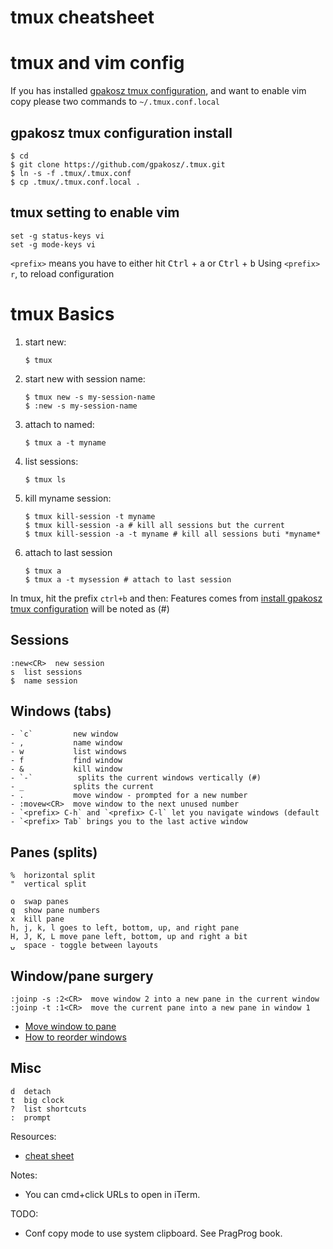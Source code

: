 # tmux cheatsheet

# tmux and vim config
If you has installed [gpakosz tmux configuration](https://github.com/gpakosz/.tmux#enabling-the-powerline-look), and want to enable vim copy
please two commands to `~/.tmux.conf.local`

## gpakosz tmux configuration install
```
$ cd
$ git clone https://github.com/gpakosz/.tmux.git
$ ln -s -f .tmux/.tmux.conf
$ cp .tmux/.tmux.conf.local .
```
## tmux setting to enable vim
```console
set -g status-keys vi
set -g mode-keys vi
```
`<prefix>` means you have to either hit <kbd>Ctrl</kbd> + <kbd>a</kbd> or <kbd>Ctrl</kbd> + <kbd>b</kbd>
Using `<prefix> r`, to reload configuration

# tmux Basics
1. start new:

    ```console
    $ tmux
    ```

2. start new with session name:

    ```console
    $ tmux new -s my-session-name
    $ :new -s my-session-name
    ```

3. attach to named:

    ```console
    $ tmux a -t myname
    ```

4. list sessions:

    ```console
    $ tmux ls
    ```
5. kill myname session:

    ```console
    $ tmux kill-session -t myname
    $ tmux kill-session -a # kill all sessions but the current
    $ tmux kill-session -a -t myname # kill all sessions buti *myname*
    ```
6. attach to last session
    ```
    $ tmux a
    $ tmux a -t mysession # attach to last session
    ```
In tmux, hit the prefix `ctrl+b` and then:
Features comes from [install gpakosz tmux configuration](https://github.com/gpakosz/.tmux#enabling-the-powerline-look) will be noted as (#)

## Sessions

    :new<CR>  new session
    s  list sessions
    $  name session

## Windows (tabs)

    - `c`         new window
    - ,           name window
    - w           list windows
    - f           find window
    - &           kill window
    - `-`          splits the current windows vertically (#)
    - _           splits the current 
    - .           move window - prompted for a new number
    - :movew<CR>  move window to the next unused number
    - `<prefix> C-h` and `<prefix> C-l` let you navigate windows (default
    - `<prefix> Tab` brings you to the last active window

## Panes (splits)

    %  horizontal split
    "  vertical split
    
    o  swap panes
    q  show pane numbers
    x  kill pane
    h, j, k, l goes to left, bottom, up, and right pane
    H, J, K, L move pane left, bottom, up and right a bit
    ⍽  space - toggle between layouts

## Window/pane surgery

    :joinp -s :2<CR>  move window 2 into a new pane in the current window
    :joinp -t :1<CR>  move the current pane into a new pane in window 1

* [Move window to pane](http://unix.stackexchange.com/questions/14300/tmux-move-window-to-pane)
* [How to reorder windows](http://superuser.com/questions/343572/tmux-how-do-i-reorder-my-windows)

## Misc

    d  detach
    t  big clock
    ?  list shortcuts
    :  prompt

Resources:

* [cheat sheet](http://cheat.errtheblog.com/s/tmux/)

Notes:

* You can cmd+click URLs to open in iTerm.

TODO:

* Conf copy mode to use system clipboard. See PragProg book.
